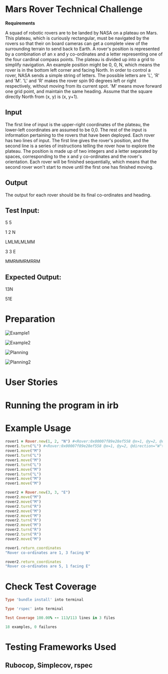 # Mars Rover Technical Challenge

**Requirements**

A squad of robotic rovers are to be landed by NASA on a plateau on Mars. This plateau, which is curiously rectangular, must be navigated by the rovers so that their on board cameras can get a complete view of the surrounding terrain to send back to Earth. A rover's position is represented by a combination of an x and y co-ordinates and a letter representing one of the four cardinal compass points. The plateau is divided up into a grid to simplify navigation. An example position might be 0, 0, N, which means the rover is in the bottom left corner and facing North. In order to control a rover, NASA sends a simple string of letters. The possible letters are 'L', 'R' and 'M'. 'L' and 'R' makes the rover spin 90 degrees left or right respectively, without moving from its current spot. 'M' means move forward one grid point, and maintain the same heading. Assume that the square directly North from (x, y) is (x, y+1).

## **Input**

The first line of input is the upper-right coordinates of the plateau, the lower-left coordinates are assumed to be 0,0. The rest of the input is information pertaining to the rovers that have been deployed. Each rover has two lines of input. The first line gives the rover's position, and the second line is a series of instructions telling the rover how to explore the plateau. The position is made up of two integers and a letter separated by spaces, corresponding to the x and y co-ordinates and the rover's orientation. Each rover will be finished sequentially, which means that the second rover won't start to move until the first one has finished moving.

## **Output**

The output for each rover should be its final co-ordinates and heading.

## **Test Input:**

5 5

1 2 N

LMLMLMLMM

3 3 E

MMRMMRMRRM

## **Expected Output:**

13N

51E

# Preparation

![Example1](assets/Example1.jpg)

![Example2](assets/Example2.jpg)

![Planning](assets/Planning.jpg)

![Planning2](assets/Planning2.jpg)

# User Stories

# Running the program in irb

# Example Usage

```ruby
rover1 = Rover.new(1, 2, "N") #<Rover:0x00007f89e28ef558 @x=1, @y=2, @direction="N">
rover1.turn("L") #<Rover:0x00007f89e28ef558 @x=1, @y=2, @direction="W">
rover1.move("M")
rover1.turn("L")
rover1.move("M")
rover1.turn("L")
rover1.move("M")
rover1.turn("L")
rover1.move("M")
rover1.move("M")

rover2 = Rover.new(3, 3, "E")
rover2.move("M")
rover2.move("M")
rover2.turn("R")
rover2.move("M")
rover2.move("M")
rover2.turn("R")
rover2.move("M")
rover2.turn("R")
rover2.turn("R")
rover2.move("M")

rover1.return_coordinates
"Rover co-ordinates are 1, 3 facing N"

rover2.return_coordinates
"Rover co-ordinates are 5, 1 facing E"
```

# Check Test Coverage

```ruby
Type 'bundle install' into terminal

Type 'rspec' into terminal

Test Coverage 100.00% -- 113/113 lines in 3 files

18 examples, 0 failures
```

# Testing Frameworks Used

## Rubocop, Simplecov, rspec
